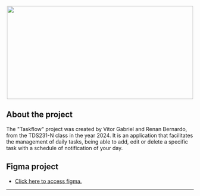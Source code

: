 <p align="center">
  <img width="500" height="250" src="https://logos-world.net/wp-content/uploads/2022/07/Java-Logo.png">
</p>

## About the project
The "Taskflow" project was created by Vitor Gabriel and Renan Bernardo, from the TDS231-N class in the year 2024. It is an application that facilitates the management of daily tasks, being able to add, edit or delete a specific task with a schedule of notification of your day.

## Figma project
- [Click here to access figma.](https://www.figma.com/file/izhWH1Q91wVUNYBJqDgimK/Taskflow---Project?type=design&node-id=0%3A1&mode=design&t=bJYiK3LX5WQkXqzY-1)

<hr>

